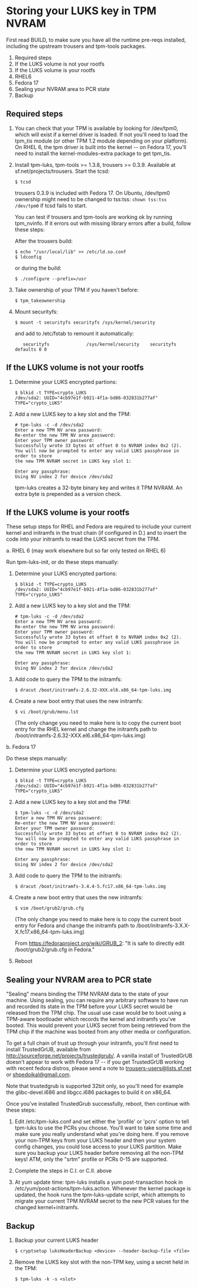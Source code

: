 # Storing your LUKS key in TPM NVRAM

First read BUILD, to make sure you have all the runtime pre-reqs installed,
including the upstream trousers and tpm-tools packages.

1. Required steps
2. If the LUKS volume is not your rootfs
3. If the LUKS volume is your rootfs
  1. RHEL6
  2. Fedora 17
4. Sealing your NVRAM area to PCR state
5. Backup

## Required steps

1. You can check that your TPM is available by looking for /dev/tpm0, which
   will exist if a kernel driver is loaded. If not you'll need to load the tpm_tis
   module (or other TPM 1.2 module depending on your platform). On RHEL 6, the tpm
   driver is built into the kernel -- on Fedora 17, you'll need to install the
   kernel-modules-extra package to get tpm_tis.
2. Install tpm-luks, tpm-tools >= 1.3.8, trousers >= 0.3.9. Available at
   sf.net/projects/trousers. Start the tcsd:
   ```
   $ tcsd
   ```
   trousers 0.3.9 is included with Fedora 17. On Ubuntu, /dev/tpm0 ownership might
   need to be changed to tss:tss: `chown tss:tss /dev/tpm0` if tcsd fails to start.

   You can test if trousers and tpm-tools are working ok by running tpm_nvinfo.
   If it errors out with missing library errors after a build, follow these steps:

   After the trousers build:

   ```
   $ echo "/usr/local/lib" >> /etc/ld.so.conf
   $ ldconfig
   ```

   or during the build:

   ```
   $ ./configure --prefix=/usr
   ```

3. Take ownership of your TPM if you haven't before:

   ```
   $ tpm_takeownership
   ```

4. Mount securityfs:

   ```
   $ mount -t securityfs securityfs /sys/kernel/security
   ```

   and add to /etc/fstab to remount it automatically:

   ```
      securityfs              /sys/kernel/security    securityfs defaults 0 0
   ```


## If the LUKS volume is not your rootfs

1. Determine your LUKS encrypted partions:

   ```
   $ blkid -t TYPE=crypto_LUKS
   /dev/sda2: UUID="4cb97e1f-b921-4f1a-bd86-032831b277af" TYPE="crypto_LUKS"
   ```

2. Add a new LUKS key to a key slot and the TPM:

   ```
   # tpm-luks -c -d /dev/sda2
   Enter a new TPM NV area password: 
   Re-enter the new TPM NV area password: 
   Enter your TPM owner password: 
   Successfully wrote 33 bytes at offset 0 to NVRAM index 0x2 (2).
   You will now be prompted to enter any valid LUKS passphrase in order to store
   the new TPM NVRAM secret in LUKS key slot 1:

   Enter any passphrase: 
   Using NV index 2 for device /dev/sda2
   ```

   tpm-luks creates a 32-byte binary key and writes it TPM NVRAM. An extra byte
   is prepended as a version check.

## If the LUKS volume is your rootfs

These setup steps for RHEL and Fedora are required to include your current kernel
and initramfs in the trust chain (if configured in D.) and to insert the code into
your initramfs to read the LUKS secret from the TPM.

a. RHEL 6 (may work elsewhere but so far only tested on RHEL 6)

Run tpm-luks-init, or do these steps manually:

1. Determine your LUKS encrypted partions:

   ```
   $ blkid -t TYPE=crypto_LUKS
   /dev/sda2: UUID="4cb97e1f-b921-4f1a-bd86-032831b277af" TYPE="crypto_LUKS"
   ```

2. Add a new LUKS key to a key slot and the TPM:

   ```
   # tpm-luks -c -d /dev/sda2
   Enter a new TPM NV area password: 
   Re-enter the new TPM NV area password: 
   Enter your TPM owner password: 
   Successfully wrote 33 bytes at offset 0 to NVRAM index 0x2 (2).
   You will now be prompted to enter any valid LUKS passphrase in order to store
   the new TPM NVRAM secret in LUKS key slot 1:

   Enter any passphrase: 
   Using NV index 2 for device /dev/sda2
   ```

3. Add code to query the TPM to the initramfs:

   ```
   $ dracut /boot/initramfs-2.6.32-XXX.el6.x86_64-tpm-luks.img
   ```

4. Create a new boot entry that uses the new initramfs:

   ```
   $ vi /boot/grub/menu.lst
   ```

   (The only change you need to make here is to copy the current boot entry
   for the RHEL kernel and change the initramfs path to
   /boot/initramfs-2.6.32-XXX.el6.x86_64-tpm-luks.img)

b. Fedora 17

Do these steps manually:

1. Determine your LUKS encrypted partions:

   ```
   $ blkid -t TYPE=crypto_LUKS
   /dev/sda2: UUID="4cb97e1f-b921-4f1a-bd86-032831b277af" TYPE="crypto_LUKS"
   ```

2. Add a new LUKS key to a key slot and the TPM:

   ```
   $ tpm-luks -c -d /dev/sda2
   Enter a new TPM NV area password: 
   Re-enter the new TPM NV area password: 
   Enter your TPM owner password: 
   Successfully wrote 33 bytes at offset 0 to NVRAM index 0x2 (2).
   You will now be prompted to enter any valid LUKS passphrase in order to store
   the new TPM NVRAM secret in LUKS key slot 1:

   Enter any passphrase: 
   Using NV index 2 for device /dev/sda2
   ```

3. Add code to query the TPM to the initramfs:

   ```
   $ dracut /boot/initramfs-3.4.4-5.fc17.x86_64-tpm-luks.img
   ```

4. Create a new boot entry that uses the new initramfs:

   ```
   $ vim /boot/grub2/grub.cfg
   ```

   (The only change you need to make here is to copy the current boot entry
   for Fedora and change the initramfs path to 
   /boot/initramfs-3.X.X-X.fc17.x86_64-tpm-luks.img)

   From https://fedoraproject.org/wiki/GRUB_2:
   "It is safe to directly edit /boot/grub2/grub.cfg in Fedora."

8. Reboot

## Sealing your NVRAM area to PCR state

"Sealing" means binding the TPM NVRAM data to the state of your machine. Using
sealing, you can require any arbitrary software to have run and recorded its
state in the TPM before your LUKS secret would be released from the TPM chip.
The usual use case would be to boot using a TPM-aware bootloader which records
the kernel and initramfs you've booted. This would prevent your LUKS secret
from being retrieved from the TPM chip if the machine was booted from any other
media or configuration.

To get a full chain of trust up through your initramfs, you'll first need to
install TrustedGrUB, available from http://sourceforge.net/projects/trustedgrub/.
A vanilla install of TrustedGrUB doesn't appear to work with Fedora 17 -- if
you get TrustedGrUB working with recent fedora distros, please send a note
to trousers-users@lists.sf.net or shpedoikal@gmail.com.

Note that trustedgrub is supported 32bit only, so you'll need for example
the glibc-devel.i686 and libgcc.i686 packages to build it on x86_64.

Once you've installed TrustedGrub successfully, reboot, then continue
with these steps:

1. Edit /etc/tpm-luks.conf and set either the 'profile' or 'pcrs' option
   to tell tpm-luks to use the PCRs you choose. You'll want to take some time
   and make sure you really understand what you're doing here. If you remove
   your non-TPM keys from your LUKS header and then your system config
   changes, you could lose access to your LUKS partition. Make sure you backup
   your LUKS header before removing all the non-TPM keys!
   ATM, only the "srtm" profile or PCRs 0-15 are supported.

2. Complete the steps in C.I. or C.II. above

3. At yum update time:
  tpm-luks installs a yum post-transaction hook in
  /etc/yum/post-actions/tpm-luks.action. Whenever the kernel package is
  updated, the hook runs the tpm-luks-update script, which attempts to
  migrate your current TPM NVRAM secret to the new PCR values for the
  changed kernel+initramfs.

## Backup

1. Backup your current LUKS header
   ```
   $ cryptsetup luksHeaderBackup <device> --header-backup-file <file>
   ```

2. Remove the LUKS key slot with the non-TPM key, using a secret held
   in the TPM:
   ```
   $ tpm-luks -k -s <slot>
   ```
